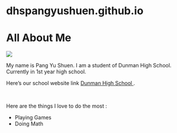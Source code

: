 # dhspangyushuen.github.io
<!DOCTYPE html>
<html>
<link rel="stylesheet" type="text/css" href="style.css">
<body>
<h1> All About Me</h1>
<title> This is my website </title>
<img src="https://lh3.googleusercontent.com/xLBnrM0aiJMbmMbCdKNzIOFDtmkB5AJJXiEzd3J3yqMF7EXTfKEZ3Q0nDtdemLH-Zu1PiPE=s85"/>
<p>
My name is Pang Yu Shuen. I am a student of Dunman High School. Currently in 1st year high school. </p>
<p>
Here’s our school website link <a href ="www.dhs.sg"> Dunman High School  </a>. </p>
<br>
<p>Here are the things I love to do the most : </p> 
<ul>
<li>Playing Games</li>
<li>Doing Math</li>
</ul>
</body>
</html>
